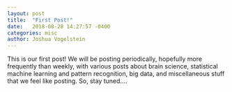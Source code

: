 ```yaml
---
layout: post
title:  "First Post!"
date:   2018-08-28 14:27:57 -0400
categories: misc
author: Joshua Vogelstein
---
```


This is our first post!  We will be posting periodically, hopefully more frequently than weekly, with various posts about brain science, statistical machine learning and pattern recognition, big data, and miscellaneous stuff that we feel like posting.  So, stay tuned....
